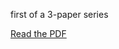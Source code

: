 first of a 3-paper series


[Read the PDF](https://raw.githubusercontent.com/emmarant/RoD/main/antiphony_in_male_elephants.pdf)
